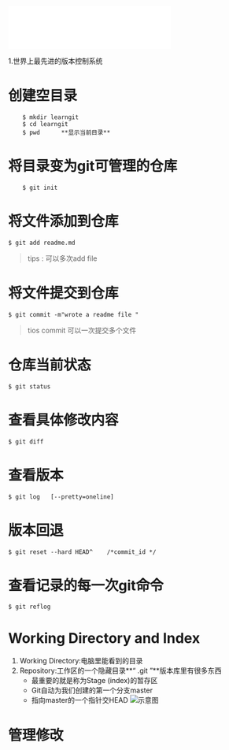 <iframe frameborder="no" border="0" marginwidth="0" marginheight="0" width=330 height=86 src="//music.163.com/outchain/player?type=2&id=528478901&auto=1&height=66"></iframe>

1.世界上最先进的版本控制系统
# 创建空目录

```
	$ mkdir learngit
	$ cd learngit	
	$ pwd      **显示当前目录**
```
# 将目录变为git可管理的仓库
```
	$ git init 
```
# 将文件添加到仓库 
    $ git add readme.md
> tips : 可以多次add file
# 将文件提交到仓库
    $ git commit -m"wrote a readme file "
> tios commit 可以一次提交多个文件
# 仓库当前状态
	$ git status
# 查看具体修改内容
    $ git diff
# 查看版本
	$ git log   [--pretty=oneline]
# 版本回退
	$ git reset --hard HEAD^    /*commit_id */
# 查看记录的每一次git命令
    $ git reflog
 # Working Directory and Index
1. Working Directory:电脑里能看到的目录
2. Repository:工作区的一个隐藏目录**“ .git ”**版本库里有很多东西
	+ 最重要的就是称为Stage (index)的暂存区
	+ Git自动为我们创建的第一个分支master
	+ 指向master的一个指针交HEAD
![示意图](https://img-blog.csdnimg.cn/20190125225645216.jpg?x-oss-process=image/watermark,type_ZmFuZ3poZW5naGVpdGk,shadow_10,text_aHR0cHM6Ly9ibG9nLmNzZG4ubmV0L20wXzQzNDE0MTE0,size_16,color_FFFFFF,t_70)
# 管理修改
